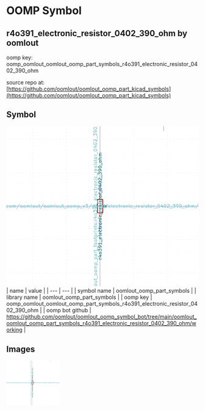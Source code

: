 # OOMP Symbol  
## r4o391_electronic_resistor_0402_390_ohm  by oomlout  
  
oomp key: oomp_oomlout_oomlout_oomp_part_symbols_r4o391_electronic_resistor_0402_390_ohm  
  
source repo at: [https://github.com/oomlout/oomlout_oomp_part_kicad_symbols](https://github.com/oomlout/oomlout_oomp_part_kicad_symbols)  
## Symbol  
  
[![working.png](working_600.png)](working.png)  
| name | value | 
| --- | --- | 
| symbol name | oomlout_oomp_part_symbols | 
| library name | oomlout_oomp_part_symbols | 
| oomp key | oomp_oomlout_oomlout_oomp_part_symbols_r4o391_electronic_resistor_0402_390_ohm | 
| oomp bot github | https://github.com/oomlout/oomlout_oomp_symbol_bot/tree/main/oomlout_oomlout_oomp_part_symbols_r4o391_electronic_resistor_0402_390_ohm/working | 
## Images  
  
[![working.png](working_140.png)](working.png)  
